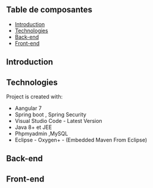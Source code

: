 ## Table de composantes 
* [Introduction](#introduction)
* [Technologies](#technologies)
* [Back-end](#back-end)
* [Front-end](#front-end)

## Introduction

	
## Technologies
Project is created with:

* Aangular 7
* Spring boot , Spring Security 
* Visual Studio Code - Latest Version
* Java 8+ et JEE
* Phpmyadmin ,MySQL
* Eclipse - Oxygen+ - (Embedded Maven From Eclipse)
	
## Back-end

## Front-end
